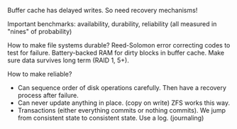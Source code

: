 Buffer cache has delayed writes. So need recovery mechanisms!

Important benchmarks: availability, durability, reliability (all measured in "nines" of probability)

How to make file systems durable? Reed-Solomon error correcting codes to test for failure. Battery-backed RAM for dirty blocks in buffer cache. Make sure data survives long term (RAID 1, 5+).

How to make reliable? 

- Can sequence order of disk operations carefully. Then have a recovery process after failure.
- Can never update anything in place. (copy on write) ZFS works this way.
- Transactions (either everything commits or nothing commits). We jump from consistent state to consistent state. Use a log. (journaling)

